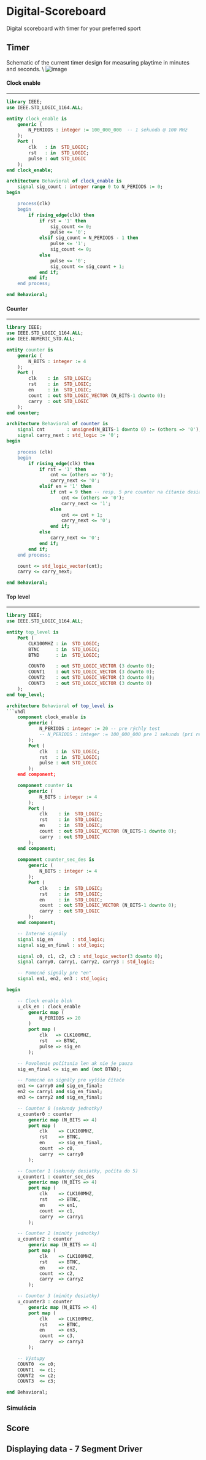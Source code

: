 # Digital-Scoreboard
Digital scoreboard with timer for your preferred sport

## Timer
Schematic of the current timer design for measuring playtime in minutes and seconds. \\
![image](https://github.com/user-attachments/assets/1e54748c-80d1-4b69-98d6-a79cd946e7f6)


#### Clock enable
---
```vhdl
library IEEE;
use IEEE.STD_LOGIC_1164.ALL;

entity clock_enable is
    generic (
        N_PERIODS : integer := 100_000_000  -- 1 sekunda @ 100 MHz
    );
    Port (
        clk   : in  STD_LOGIC;
        rst   : in  STD_LOGIC;
        pulse : out STD_LOGIC
    );
end clock_enable;

architecture Behavioral of clock_enable is
    signal sig_count : integer range 0 to N_PERIODS := 0;
begin

    process(clk)
    begin
        if rising_edge(clk) then
            if rst = '1' then
                sig_count <= 0;
                pulse <= '0';
            elsif sig_count = N_PERIODS - 1 then
                pulse <= '1';
                sig_count <= 0;
            else
                pulse <= '0';
                sig_count <= sig_count + 1;
            end if;
        end if;
    end process;

end Behavioral;
```
#### **Counter**
---
```vhdl
library IEEE;
use IEEE.STD_LOGIC_1164.ALL;
use IEEE.NUMERIC_STD.ALL;

entity counter is
    generic (
        N_BITS : integer := 4
    );
    Port (
        clk    : in  STD_LOGIC;
        rst    : in  STD_LOGIC;
        en     : in  STD_LOGIC;
        count  : out STD_LOGIC_VECTOR (N_BITS-1 downto 0);
        carry  : out STD_LOGIC
    );
end counter;

architecture Behavioral of counter is
    signal cnt        : unsigned(N_BITS-1 downto 0) := (others => '0');
    signal carry_next : std_logic := '0';
begin

    process (clk)
    begin
        if rising_edge(clk) then
            if rst = '1' then
                cnt <= (others => '0');
                carry_next <= '0';
            elsif en = '1' then
                if cnt = 9 then -- resp. 5 pre counter na čítanie desiatok sekúnd 
                    cnt <= (others => '0');
                    carry_next <= '1';
                else
                    cnt <= cnt + 1;
                    carry_next <= '0';
                end if;
            else
                carry_next <= '0';
            end if;
        end if;
    end process;

    count <= std_logic_vector(cnt);
    carry <= carry_next;

end Behavioral;
```
#### **Top level**
---
```vhdl
library IEEE;
use IEEE.STD_LOGIC_1164.ALL;

entity top_level is
    Port (
        CLK100MHZ : in  STD_LOGIC;
        BTNC      : in  STD_LOGIC;
        BTND      : in  STD_LOGIC;

        COUNT0    : out STD_LOGIC_VECTOR (3 downto 0);
        COUNT1    : out STD_LOGIC_VECTOR (3 downto 0);
        COUNT2    : out STD_LOGIC_VECTOR (3 downto 0);
        COUNT3    : out STD_LOGIC_VECTOR (3 downto 0)
    );
end top_level;

architecture Behavioral of top_level is
```vhdl
    component clock_enable is
        generic (
            N_PERIODS : integer := 20 -- pre rýchly test
            -- N_PERIODS : integer := 100_000_000 pre 1 sekundu (pri real HW)
        );
        Port (
            clk   : in  STD_LOGIC;
            rst   : in  STD_LOGIC;
            pulse : out STD_LOGIC
        );
    end component;

    component counter is
        generic (
            N_BITS : integer := 4
        );
        Port (
            clk    : in  STD_LOGIC;
            rst    : in  STD_LOGIC;
            en     : in  STD_LOGIC;
            count  : out STD_LOGIC_VECTOR (N_BITS-1 downto 0);
            carry  : out STD_LOGIC
        );
    end component;
    
    component counter_sec_des is
        generic (
            N_BITS : integer := 4
        );
        Port (
            clk    : in  STD_LOGIC;
            rst    : in  STD_LOGIC;
            en     : in  STD_LOGIC;
            count  : out STD_LOGIC_VECTOR (N_BITS-1 downto 0);
            carry  : out STD_LOGIC
        );
    end component;

    -- Interné signály
    signal sig_en       : std_logic;
    signal sig_en_final : std_logic;

    signal c0, c1, c2, c3 : std_logic_vector(3 downto 0);
    signal carry0, carry1, carry2, carry3 : std_logic;

    -- Pomocné signály pre "en"
    signal en1, en2, en3 : std_logic;

begin

    -- Clock enable blok
    u_clk_en : clock_enable
        generic map (
            N_PERIODS => 20
        )
        port map (
            clk   => CLK100MHZ,
            rst   => BTNC,
            pulse => sig_en
        );

    -- Povolenie počítania len ak nie je pauza
    sig_en_final <= sig_en and (not BTND);

    -- Pomocné en signály pre vyššie čítače
    en1 <= carry0 and sig_en_final;
    en2 <= carry1 and sig_en_final;
    en3 <= carry2 and sig_en_final;

    -- Counter 0 (sekundy jednotky)
    u_counter0 : counter
        generic map (N_BITS => 4)
        port map (
            clk    => CLK100MHZ,
            rst    => BTNC,
            en     => sig_en_final,
            count  => c0,
            carry  => carry0
        );

    -- Counter 1 (sekundy desiatky, počíta do 5)
    u_counter1 : counter_sec_des
        generic map (N_BITS => 4)
        port map (
            clk    => CLK100MHZ,
            rst    => BTNC,
            en     => en1,
            count  => c1,
            carry  => carry1
        );

    -- Counter 2 (minúty jednotky)
    u_counter2 : counter
        generic map (N_BITS => 4)
        port map (
            clk    => CLK100MHZ,
            rst    => BTNC,
            en     => en2,
            count  => c2,
            carry  => carry2
        );

    -- Counter 3 (minúty desiatky)
    u_counter3 : counter
        generic map (N_BITS => 4)
        port map (
            clk    => CLK100MHZ,
            rst    => BTNC,
            en     => en3,
            count  => c3,
            carry  => carry3
        );

    -- Výstupy
    COUNT0  <= c0;
    COUNT1  <= c1;
    COUNT2  <= c2;
    COUNT3  <= c3;

end Behavioral;
```
### Simulácia 

## Score

## Displaying data - 7 Segment Driver
